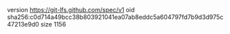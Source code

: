 version https://git-lfs.github.com/spec/v1
oid sha256:c0d714a49bcc38b803921041ea07ab8eddc5a604797fd7b9d3d975c47213e9d0
size 1156
